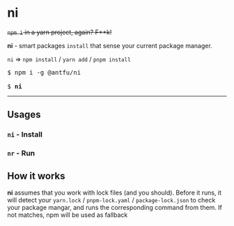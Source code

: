 # ni

~~`npm i` in a yarn project, again? F**k!~~

**ni** - smart packages `install` that sense your current package manager.

`ni` => `npm install` / `yarn add` / `pnpm install`

<pre>
$ npm i -g @antfu/ni

$ <b>ni</b>
</pre>

---


## Usages

### `ni` - Install

### `nr` - Run

## How it works

**ni** assumes that you work with lock files (and you should). Before it runs, it will detect your `yarn.lock` / `pnpm-lock.yaml` / `package-lock.json` to check your package mangar, and runs the corresponding command from them. If not matches, npm will be used as fallback
